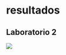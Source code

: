 # resultados
## Laboratorio 2


<img src="https://labechandiresultadocovidcr.github.io/resultados/gh_pages/prueba.jpg" style="display: block; margin: auto;" />
